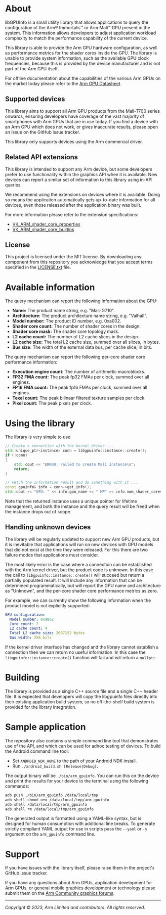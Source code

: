 # About

libGPUInfo is a small utility library that allows applications to query the
configuration of the Arm® Immortalis™ or Arm Mali™ GPU present in the system.
This information allows developers to adjust application workload complexity to
match the performance capability of the current device.

This library is able to provide the Arm GPU hardware configuration, as well as
performance metrics for the shader cores inside the GPU. The library is unable
to provide system information, such as the available GPU clock frequencies,
because this is provided by the device manufacturer and is not part of the Arm
GPU itself.

For offline documentation about the capabilities of the various Arm GPUs on the
market today please refer to the [Arm GPU Datasheet][2].

## Supported devices

This library aims to support all Arm GPU products from the Mali-T700 series
onwards, ensuring developers have coverage of the vast majority of smartphones
with Arm GPUs that are in use today. If you find a device with an Arm GPU which
does not work, or gives inaccurate results, please open an Issue on the GitHub
issue tracker.

This library only supports devices using the Arm commercial driver.

## Related API extensions

This library is intended to support any Arm device, but some developers prefer
to use functionality within the graphics API when it is available. New devices
can report a similar set of information to this library using in-API queries.

We recommend using the extensions on devices where it is available. Doing so
means the application automatically gets up-to-date information for all
devices, even those released after the application binary was built.

For more information please refer to the extension specifications:

* [VK_ARM_shader_core_properties][3]
* [VK_ARM_shader_core_builtins][4]


## License

This project is licensed under the MIT license. By downloading any component
from this repository you acknowledge that you accept terms specified in the
[LICENSE.txt](LICENSE.txt) file.

# Available information

The query mechanism can report the following information about the GPU:

* **Name:** The product name string, e.g. "Mali-G710".
* **Architecture:** The product architecture name string, e.g. "Valhall".
* **Model number:** The product ID number, e.g. 0xa002.
* **Shader core count:** The number of shader cores in the design.
* **Shader core mask:** The shader core topology mask.
* **L2 cache count:** The number of L2 cache slices in the design.
* **L2 cache size:** The total L2 cache size, summed over all slices, in bytes.
* **Bus size:** The width of the external data bus, per cache slice, in bits.

The query mechanism can report the following per-core shader core performance
information:

* **Execution engine count:** The number of arithmetic macroblocks.
* **FP32 FMA count:** The peak fp32 FMAs per clock, summed over all engines.
* **FP16 FMA count:** The peak fp16 FMAs per clock, summed over all engines.
* **Texel count:** The peak bilinear filtered texture samples per clock.
* **Pixel count:** The peak pixels per clock.

# Using the library

The library is very simple to use:

```C++
// Create a connection with the kernel driver ...
std::unique_ptr<instance> conn = libgpuinfo::instance::create();
if (!conn)
{
    std::cout << "ERROR: Failed to create Mali instance\n";
    return;
}

// Fetch the information result and do something with it ...
const gpuinfo& info = conn->get_info();
std::cout << "GPU: " << info.gpu_name << " MP" << info.num_shader_cores << "\n";
```

Note that the returned instance uses a unique pointer for lifetime management,
and both the instance and the query result will be freed when the instance
drops out of scope.

## Handling unknown devices

The library will be regularly updated to support new Arm GPU products, but it
is inevitable that applications will run on new devices with GPU models that
did not exist at the time they were released. For this there are two failure
modes that applications must consider.

The most likely error is the case where a connection can be established with
the Arm kernel driver, but the product code is unknown. In this case the call
to `libgpuinfo::instance::create()` will succeed but return a partially
populated result. It will include any information that can be determined
programmatically, but will report the GPU name and architecture as "Unknown",
and the per-core shader core performance metrics as zero.

For example, we can currently show the following information when the product
model is not explicitly supported:

```yaml
GPU configuration:
  Model number: 0xa862
  Core count: 7
  L2 cache count: 4
  Total L2 cache size: 2097152 bytes
  Bus width: 256 bits
```

If the kernel driver interface has changed and the library cannot establish a
connection then we can return no useful information. In this case the
`libgpuinfo::instance::create()` function will fail and will return a `nullptr`.

# Building

The library is provided as a single C++ source file and a single C++ header
file. It is expected that developers will copy the libgpuinfo files directly
into their existing application build system, so no off-the-shelf build system
is provided for the library integration.

# Sample application

The repository also contains a simple command line tool that demonstrates use of
the API, and which can be used for adhoc testing of devices. To build the
Android command line tool:

* Set `ANDROID_NDK_HOME` to the path of your Android NDK install.
* Run `./android_build.sh [Release|Debug]`.

The output binary will be `./bin/arm_gpuinfo`. You can run this on the device
and print the results for your device to the terminal using the following
commands:

```sh
adb push ./bin/arm_gpuinfo /data/local/tmp
adb shell chmod u+x /data/local/tmp/arm_gpuinfo
adb shell /data/local/tmp/arm_gpuinfo
adb shell rm /data/local/tmp/arm_gpuinfo
```

The generated output is formatted using a YAML-like syntax, but is designed for
human consumption with additional line breaks. To generate strictly compliant
YAML output for use in scripts pass the `--yaml` or `-y` argument on the
`arm_gpuinfo` command line.

# Support

If you have issues with the library itself, please raise them in the project's
GitHub issue tracker.

If you have any questions about Arm GPUs, application development for Arm GPUs,
or general mobile graphics development or technology please submit them on the
[Arm Community graphics forums][1].

- - -

_Copyright © 2023, Arm Limited and contributors. All rights reserved._

[1]: https://community.arm.com/support-forums/f/graphics-gaming-and-vr-forum/
[2]: https://developer.arm.com/documentation/102849/latest/
[3]: https://registry.khronos.org/vulkan/specs/1.3-extensions/man/html/VK_ARM_shader_core_properties.html
[4]: https://registry.khronos.org/vulkan/specs/1.3-extensions/man/html/VK_ARM_shader_core_builtins.html
